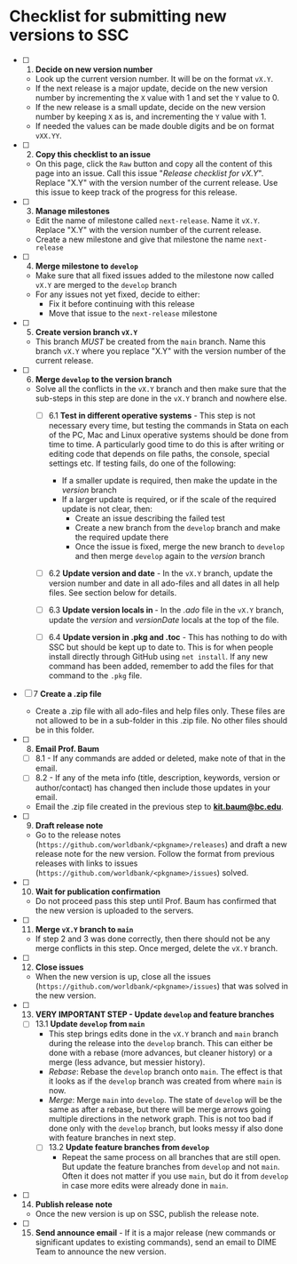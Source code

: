 # Checklist for submitting new versions to SSC

- [ ] 1. **Decide on new version number**
  - Look up the current version number. It will be on the format `vX.Y`.
  - If the next release is a major update, decide on the new version number by incrementing the `X` value with 1 and set the `Y` value to 0.
  - If the new release is a small update, decide on the new version number by keeping `X` as is, and incrementing the `Y` value with 1.
  - If needed the values can be made double digits and be on format `vXX.YY`.


- [ ] 2. **Copy this checklist to an issue**
  - On this page, click the `Raw` button and copy all the content of this page into an issue. Call this issue "_Release checklist for vX.Y_". Replace "X.Y" with the version number of the current release. Use this issue to keep track of the progress for this release.


- [ ] 3. **Manage milestones**
  - Edit the name of milestone called `next-release`. Name it `vX.Y`. Replace "X.Y" with the version number of the current release.
  - Create a new milestone and give that milestone the name `next-release`


- [ ] 4. **Merge milestone to `develop`**
  - Make sure that all fixed issues added to the milestone now called `vX.Y` are merged to the `develop` branch
  - For any issues not yet fixed, decide to either:
    - Fix it before continuing with this release
    - Move that issue to the `next-release` milestone


- [ ] 5. **Create version branch `vX.Y`**
  - This branch _MUST_ be created from the `main` branch. Name this branch `vX.Y` where you replace "X.Y" with the version number of the current release.


- [ ] 6. **Merge `develop` to the version branch**
  - Solve all the conflicts in the `vX.Y` branch and then make sure that the sub-steps in this step are done in the `vX.Y` branch and nowhere else.
	- [ ] 6.1 **Test in different operative systems** - This step is not necessary every time, but testing the commands in Stata on each of the PC, Mac and Linux operative systems should be done from time to time. A particularly good time to do this is after writing or editing code that depends on file paths, the console, special settings etc. If testing fails, do one of the following:
		- If a smaller update is required, then make the update in the _version_ branch
		- If a larger update is required, or if the scale of the required update is not clear, then:
  			- Create an issue describing the failed test
			- Create a new branch from the `develop` branch and make the required update there
   			- Once the issue is fixed, merge the new branch to `develop` and then merge `develop` again to the _version_ branch
	- [ ] 6.2 **Update version and date** - In the `vX.Y` branch, update the version number and date in all ado-files and all dates in all help files. See section below for details.
	- [ ] 6.3 **Update version locals in <pkgname>** - In the _<pkgname>.ado_ file in the `vX.Y` branch, update the _version_ and _versionDate_ locals at the top of the file.
	- [ ] 6.4 **Update version in .pkg and .toc** - This has nothing to do with SSC but should be kept up to date to. This is for when people install directly through GitHub using `net install`. If any new command has been added, remember to add the files for that command to the `.pkg` file.


- [ ] 7 **Create a .zip file**
  - Create a .zip file with all ado-files and help files only. These files are not allowed to be in a sub-folder in this .zip file. No other files should be in this folder.


- [ ] 8. **Email Prof. Baum**
	- [ ] 8.1 - If any commands are added or deleted, make note of that in the email.
	- [ ] 8.2 - If any of the meta info (title, description, keywords, version or author/contact) has changed then include those updates in your email.
  - Email the .zip file created in the previous step to **kit.baum@bc.edu**.


- [ ] 9. **Draft release note**
  - Go to the release notes (`https://github.com/worldbank/<pkgname>/releases`) and draft a new release note for the new version. Follow the format from previous releases with links to issues (`https://github.com/worldbank/<pkgname>/issues`) solved.


- [ ] 10. **Wait for publication confirmation**
  - Do not proceed pass this step until Prof. Baum has confirmed that the new version is uploaded to the servers.


- [ ] 11. **Merge `vX.Y` branch to `main`**
  - If step 2 and 3 was done correctly, then there should not be any merge conflicts in this step. Once merged, delete the `vX.Y` branch.


- [ ] 12. **Close issues**
  - When the new version is up, close all the issues (`https://github.com/worldbank/<pkgname>/issues`) that was solved in the new version.


- [ ] 13. **VERY IMPORTANT STEP - Update `develop` and feature branches**
  - [ ] 13.1 **Update `develop` from `main`**
    - This step brings edits done in the `vX.Y` branch and `main` branch during the release into the `develop` branch. This can either be done with a rebase (more advances, but cleaner history) or a merge (less advance, but messier history).
    - _Rebase_: Rebase the `develop` branch onto `main`. The effect is that it looks as if the `develop` branch was created from where `main` is now.
    - _Merge_: Merge `main` into `develop`. The state of `develop` will be the same as after a rebase, but there will be merge arrows going multiple directions in the network graph. This is not too bad if done only with the `develop` branch, but looks messy if also done with feature branches in next step.
    - [ ] 13.2 **Update feature branches from `develop`**
      - Repeat the same process on all branches that are still open. But update the feature branches from `develop` and not `main`. Often it does not matter if you use `main`, but do it from `develop` in case more edits were already done in `main`.


- [ ] 14. **Publish release note**
  - Once the new version is up on SSC, publish the release note.


- [ ] 15. **Send announce email** - If it is a major release (new commands or significant updates to existing commands), send an email to DIME Team to announce the new version.
